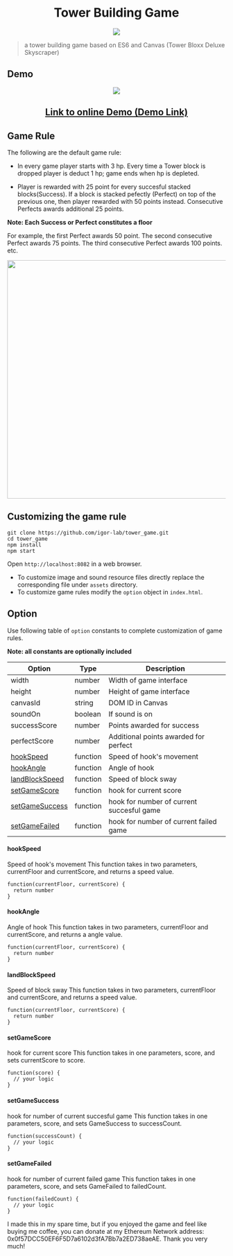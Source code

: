 <h1 align="center">Tower Building Game</h1>
<p align="center"><img src="https://o2qq673j2.qnssl.com/tower-loading.gif"/></p>

> a tower building game based on ES6 and Canvas (Tower Bloxx Deluxe Skyscraper)

## Demo
<p align="center"><img src="https://user-images.githubusercontent.com/17680888/47480922-93a20c00-d864-11e8-8f7c-6d1d60184730.gif"/></p>
<h2 align="center"><a href="https://iamkun.github.io/tower_game">Link to online Demo (Demo Link)</a></h2>

## Game Rule

The following are the default game rule:

- In every game player starts with 3 hp. Every time a Tower block is dropped player is deduct 1 hp; game ends when hp is depleted.

- Player is rewarded with 25 point for every succesful stacked blocks(Success). If a block is stacked pefectly (Perfect) on top of the previous one, then player
rewarded with 50 points instead. Consecutive Perfects awards additional 25 points.

**Note: Each Success or Perfect constitutes a floor**

  For example, the first Perfect awards 50 point. The second consecutive Perfect awards 75 points.
 The third consecutive Perfect awards 100 points.  etc.

<p align="center">
  <img width="550" src="https://user-images.githubusercontent.com/17680888/47473105-d9021180-d843-11e8-8c19-b6b78d86cbdf.png" />
</p>

## Customizing the game rule

```
git clone https://github.com/igor-lab/tower_game.git
cd tower_game
npm install
npm start
```
Open `http://localhost:8082` in a web browser.

- To customize image and sound resource files directly replace the corresponding file under `assets` directory.
- To customize game rules modify the `option` object in `index.html`.

## Option

Use following table of `option` constants to complete customization of game rules.

**Note: all constants are optionally included**

| Option | Type | Description |
|---------|--------|-------------|
| width          | number | Width of game interface |
| height         | number | Height of game interface |
| canvasId       | string | DOM ID in Canvas |
| soundOn        | boolean | If sound is on |
| successScore   | number | Points awarded for success |
| perfectScore   | number | Additional points awarded for perfect |
| <a href="#hookspeed">hookSpeed</a> | function | Speed of hook's movement |
| <a href="#hookangle">hookAngle</a> | function | Angle of hook |
| <a href="#landblockspeed">landBlockSpeed</a> | function | Speed of block sway |
| <a href="#setgamescore">setGameScore</a> | function | hook for current score |
| <a href="#setgamesuccess">setGameSuccess</a> | function | hook for number of current succesful game |
| <a href="#setgamefailed">setGameFailed</a> | function | hook for number of current failed game |

#### hookSpeed
Speed of hook's movement
This function takes in two parameters, currentFloor and currentScore, and returns a speed value.
```
function(currentFloor, currentScore) {
  return number
}
```

#### hookAngle
Angle of hook
This function takes in two parameters, currentFloor and currentScore, and returns a angle value.
```
function(currentFloor, currentScore) {
  return number
}
```

#### landBlockSpeed
Speed of block sway
This function takes in two parameters, currentFloor and currentScore, and returns a speed value.
```
function(currentFloor, currentScore) {
  return number
}
```

#### setGameScore
hook for current score
This function takes in one parameters, score, and sets currentScore to score.
```
function(score) {
  // your logic
}
```

#### setGameSuccess
hook for number of current succesful game
This function takes in one parameters, score, and sets GameSuccess to successCount.
```
function(successCount) {
  // your logic
}
```

#### setGameFailed
hook for number of current failed game
This function takes in one parameters, score, and sets GameFailed to failedCount.
```
function(failedCount) {
  // your logic
}
```

I made this in my spare time, but if you enjoyed the game and feel like buying me coffee, you can donate at my Ethereum Network address: 0x0f57DCC50EF6F5D7a6102d3fA7Bb7a2ED738aeAE. Thank you very much!
